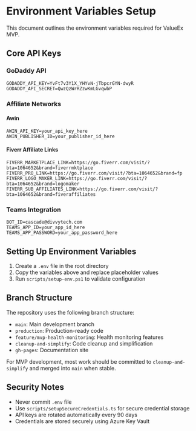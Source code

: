 # Environment Variables Setup

This document outlines the environment variables required for ValueEx MVP.

## Core API Keys

### GoDaddy API
```env
GODADDY_API_KEY=YvFt7v3Y1X_YHYvN-jTbpcrGYN-dwyR
GODADDY_API_SECRET=QwzQzWrRZzwKmLGvqwbP
```

### Affiliate Networks

#### Awin
```env
AWIN_API_KEY=your_api_key_here
AWIN_PUBLISHER_ID=your_publisher_id_here
```

#### Fiverr Affiliate Links
```env
FIVERR_MARKETPLACE_LINK=https://go.fiverr.com/visit/?bta=1064652&brand=fiverrmktplace
FIVERR_PRO_LINK=https://go.fiverr.com/visit/?bta=1064652&brand=fp
FIVERR_LOGO_MAKER_LINK=https://go.fiverr.com/visit/?bta=1064652&brand=logomaker
FIVERR_SUB_AFFILIATES_LINK=https://go.fiverr.com/visit/?bta=1064652&brand=fiveraffiliates
```

### Teams Integration
```env
BOT_ID=cascade@divvytech.com
TEAMS_APP_ID=your_app_id_here
TEAMS_APP_PASSWORD=your_app_password_here
```

## Setting Up Environment Variables

1. Create a `.env` file in the root directory
2. Copy the variables above and replace placeholder values
3. Run `scripts/setup-env.ps1` to validate configuration

## Branch Structure

The repository uses the following branch structure:

- `main`: Main development branch
- `production`: Production-ready code
- `feature/mvp-health-monitoring`: Health monitoring features
- `cleanup-and-simplify`: Code cleanup and simplification
- `gh-pages`: Documentation site

For MVP development, most work should be committed to `cleanup-and-simplify` and merged into `main` when stable.

## Security Notes

- Never commit `.env` file
- Use `scripts/setupSecureCredentials.ts` for secure credential storage
- API keys are rotated automatically every 90 days
- Credentials are stored securely using Azure Key Vault
